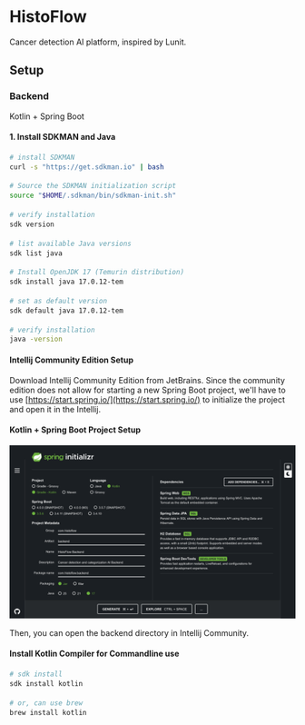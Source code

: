 # HistoFlow

Cancer detection AI platform, inspired by Lunit.

## Setup

### Backend

Kotlin + Spring Boot

#### 1. Install SDKMAN and Java

```bash
# install SDKMAN
curl -s "https://get.sdkman.io" | bash

# Source the SDKMAN initialization script
source "$HOME/.sdkman/bin/sdkman-init.sh"

# verify installation
sdk version

# list available Java versions
sdk list java

# Install OpenJDK 17 (Temurin distribution)
sdk install java 17.0.12-tem

# set as default version
sdk default java 17.0.12-tem

# verify installation
java -version
```

#### Intellij Community Edition Setup

Download Intellij Community Edition from JetBrains. Since the community edition does not allow for starting a new Spring Boot project, we'll have to use [https://start.spring.io/](https://start.spring.io/) to initialize the project and open it in the Intellij.

#### Kotlin + Spring Boot Project Setup

![screenshot](./assets/25-09-27-Spring-Initializr.png)

Then, you can open the backend directory in Intellij Community.

#### Install Kotlin Compiler for Commandline use

```bash
# sdk install
sdk install kotlin

# or, can use brew
brew install kotlin
```
